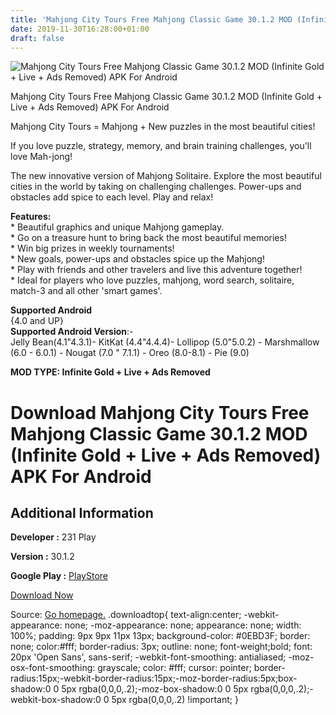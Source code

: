 ```yaml
---
title: 'Mahjong City Tours Free Mahjong Classic Game 30.1.2 MOD (Infinite Gold + Live + Ads Removed) APK For Android'
date: 2019-11-30T16:28:00+01:00
draft: false
---
```


![Mahjong City Tours Free Mahjong Classic Game 30.1.2 MOD (Infinite Gold + Live + Ads Removed) APK For Android](https://i0.wp.com/apkhome.net/wp-content/uploads/2019/11/Mahjong-City-Tours-Free-Mahjong-Classic-Game-30.png "Mahjong City Tours Free Mahjong Classic Game 30.1.2 MOD (Infinite Gold + Live + Ads Removed) APK For Android")

  

Mahjong City Tours Free Mahjong Classic Game 30.1.2 MOD (Infinite Gold + Live + Ads Removed) APK For Android

Mahjong City Tours = Mahjong + New puzzles in the most beautiful cities!

If you love puzzle, strategy, memory, and brain training challenges, you'll love Mah-jong!

The new innovative version of Mahjong Solitaire. Explore the most beautiful cities in the world by taking on challenging challenges. Power-ups and obstacles add spice to each level. Play and relax!

**Features:**  
\* Beautiful graphics and unique Mahjong gameplay.  
\* Go on a treasure hunt to bring back the most beautiful memories!  
\* Win big prizes in weekly tournaments!  
\* New goals, power-ups and obstacles spice up the Mahjong!  
\* Play with friends and other travelers and live this adventure together!  
\* Ideal for players who love puzzles, mahjong, word search, solitaire, match-3 and all other 'smart games'.

**Supported Android**  
{4.0 and UP}  
**Supported Android Version**:-  
Jelly Bean(4.1"4.3.1)- KitKat (4.4"4.4.4)- Lollipop (5.0"5.0.2) - Marshmallow (6.0 - 6.0.1) - Nougat (7.0 " 7.1.1) - Oreo (8.0-8.1) - Pie (9.0)

**MOD TYPE: Infinite Gold + Live + Ads Removed**

Download Mahjong City Tours Free Mahjong Classic Game 30.1.2 MOD (Infinite Gold + Live + Ads Removed) APK For Android
=====================================================================================================================

Additional Information
----------------------

**Developer :** 231 Play

**Version :** 30.1.2

**Google Play :** [PlayStore](https://play.google.com/store/apps/details?id=com.two31play.mahjongcity)

  

[Download Now](https://store4app.co/post/mahjong-city-tours-free-mahjong-classic-game-30-1-2-mod-infinite-gold-live-ads-removed-apk-for-android_1575127596)

  
Source: [Go homepage.](https://store4app.co/post/mahjong-city-tours-free-mahjong-classic-game-30-1-2-mod-infinite-gold-live-ads-removed-apk-for-android_1575127596) .downloadtop{ text-align:center; -webkit-appearance: none; -moz-appearance: none; appearance: none; width: 100%; padding: 9px 9px 11px 13px; background-color: #0EBD3F; border: none; color:#fff; border-radius: 3px; outline: none; font-weight;bold; font: 20px 'Open Sans', sans-serif; -webkit-font-smoothing: antialiased; -moz-osx-font-smoothing: grayscale; color: #fff; cursor: pointer; border-radius:15px;-webkit-border-radius:15px;-moz-border-radius:5px;box-shadow:0 0 5px rgba(0,0,0,.2);-moz-box-shadow:0 0 5px rgba(0,0,0,.2);-webkit-box-shadow:0 0 5px rgba(0,0,0,.2) !important; }